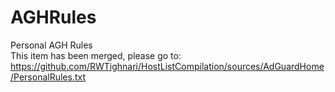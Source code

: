 # AGHRules
Personal AGH Rules  
This item has been merged, please go to: https://github.com/RWTighnari/HostListCompilation/sources/AdGuardHome/PersonalRules.txt
